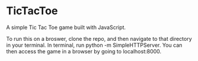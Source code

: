 # TicTacToe
A simple Tic Tac Toe game built with JavaScript.

To run this on a broswer, clone the repo, and then navigate to that directory in your terminal. In terminal, run python -m SimpleHTTPServer. You can then access the game in a browser by going to localhost:8000.
